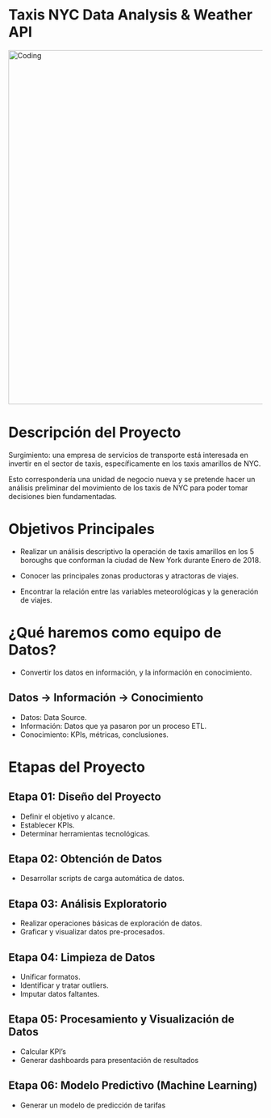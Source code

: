 # Taxis NYC Data Analysis &amp; Weather API

<img align="center" alt='Coding' width="700" src="https://www.lavanguardia.com/files/article_main_microformat/uploads/2020/03/30/5fa901c4e5b47.jpeg">

# Descripción del Proyecto

Surgimiento: una empresa de servicios de transporte está interesada en invertir en el sector de taxis, específicamente en los taxis amarillos de NYC.

Esto correspondería una unidad de negocio nueva y se pretende hacer un análisis preliminar del movimiento de los taxis de NYC para poder tomar decisiones bien fundamentadas.

# Objetivos Principales

- Realizar un análisis descriptivo la operación de taxis amarillos en los 5 boroughs que conforman la ciudad de New York durante Enero de 2018.

- Conocer las principales zonas productoras y atractoras de viajes.

- Encontrar la relación entre las variables meteorológicas y la generación de viajes.


# ¿Qué haremos como equipo de Datos?

- Convertir los datos en información, y la información en conocimiento.

## Datos -> Información -> Conocimiento

- Datos: Data Source.
- Información: Datos que ya pasaron por un proceso ETL.
- Conocimiento: KPIs, métricas, conclusiones.

# Etapas del Proyecto

## Etapa 01: Diseño del Proyecto

- Definir el objetivo y alcance.
- Establecer KPIs.
- Determinar herramientas tecnológicas.

## Etapa 02: Obtención de Datos

- Desarrollar scripts de carga automática de datos.

## Etapa 03: Análisis Exploratorio

- Realizar operaciones básicas de exploración de datos.
- Graficar y visualizar datos pre-procesados.

## Etapa 04: Limpieza de Datos

- Unificar formatos.
- Identificar y tratar outliers.
- Imputar datos faltantes.

## Etapa 05: Procesamiento y Visualización de Datos

- Calcular KPI’s
- Generar dashboards para presentación de resultados

## Etapa 06: Modelo Predictivo (Machine Learning)

- Generar un modelo de predicción de tarifas





